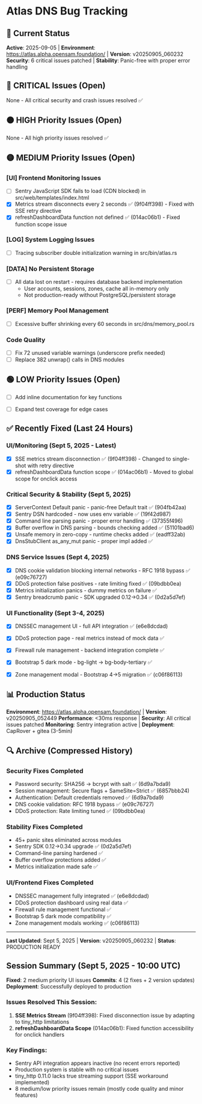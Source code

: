 # Atlas DNS Bug Tracking

## 🎯 Current Status
**Active**: 2025-09-05 | **Environment**: https://atlas.alpha.opensam.foundation/ | **Version**: v20250905_060232
**Security**: 6 critical issues patched | **Stability**: Panic-free with proper error handling

## 🔴 CRITICAL Issues (Open)
None - All critical security and crash issues resolved ✅


## 🟠 HIGH Priority Issues (Open)
None - All high priority issues resolved ✅



## 🟡 MEDIUM Priority Issues (Open)

### [UI] Frontend Monitoring Issues
- [ ] Sentry JavaScript SDK fails to load (CDN blocked) in src/web/templates/index.html
- [x] Metrics stream disconnects every 2 seconds ✅ (9f04ff398) - Fixed with SSE retry directive
- [x] refreshDashboardData function not defined ✅ (014ac06b1) - Fixed function scope issue

### [LOG] System Logging Issues  
- [ ] Tracing subscriber double initialization warning in src/bin/atlas.rs

### [DATA] No Persistent Storage
- [ ] All data lost on restart - requires database backend implementation
  - User accounts, sessions, zones, cache all in-memory only
  - Not production-ready without PostgreSQL/persistent storage



### [PERF] Memory Pool Management
- [ ] Excessive buffer shrinking every 60 seconds in src/dns/memory_pool.rs

### Code Quality
- [ ] Fix 72 unused variable warnings (underscore prefix needed)
- [ ] Replace 382 unwrap() calls in DNS modules

## 🟢 LOW Priority Issues (Open)
- [ ] Add inline documentation for key functions
- [ ] Expand test coverage for edge cases


## ✅ Recently Fixed (Last 24 Hours)

### UI/Monitoring (Sept 5, 2025 - Latest)
- [x] SSE metrics stream disconnection ✅ (9f04ff398) - Changed to single-shot with retry directive
- [x] refreshDashboardData function scope ✅ (014ac06b1) - Moved to global scope for onclick access

### Critical Security & Stability (Sept 5, 2025)
- [x] ServerContext Default panic - panic-free Default trait ✅ (904fb42aa)
- [x] Sentry DSN hardcoded - now uses env variable ✅ (19f42d987)
- [x] Command line parsing panic - proper error handling ✅ (37355f496)
- [x] Buffer overflow in DNS parsing - bounds checking added ✅ (51101bad6)
- [x] Unsafe memory in zero-copy - runtime checks added ✅ (eadff32ab)
- [x] DnsStubClient as_any_mut panic - proper impl added ✅

### DNS Service Issues (Sept 4, 2025)
- [x] DNS cookie validation blocking internal networks - RFC 1918 bypass ✅ (e09c76727)
- [x] DDoS protection false positives - rate limiting fixed ✅ (09bdbb0ea)
- [x] Metrics initialization panics - dummy metrics on failure ✅
- [x] Sentry breadcrumb panic - SDK upgraded 0.12→0.34 ✅ (0d2a5d7ef)

### UI Functionality (Sept 3-4, 2025)
- [x] DNSSEC management UI - full API integration ✅ (e6e8dcdad)
- [x] DDoS protection page - real metrics instead of mock data ✅
- [x] Firewall rule management - backend integration complete ✅
- [x] Bootstrap 5 dark mode - bg-light → bg-body-tertiary ✅
- [x] Zone management modal - Bootstrap 4→5 migration ✅ (c06f86113)


## 📊 Production Status
**Environment**: https://atlas.alpha.opensam.foundation/ | **Version**: v20250905_052449
**Performance**: <30ms response | **Security**: All critical issues patched
**Monitoring**: Sentry integration active | **Deployment**: CapRover + gitea (3-5min)



## 🔍 Archive (Compressed History)

### Security Fixes Completed
- Password security: SHA256 → bcrypt with salt ✅ (6d9a7bda9)
- Session management: Secure flags + SameSite=Strict ✅ (6857bbb24)
- Authentication: Default credentials removed ✅ (6d9a7bda9)
- DNS cookie validation: RFC 1918 bypass ✅ (e09c76727)
- DDoS protection: Rate limiting tuned ✅ (09bdbb0ea)

### Stability Fixes Completed  
- 45+ panic sites eliminated across modules
- Sentry SDK 0.12→0.34 upgrade ✅ (0d2a5d7ef)
- Command-line parsing hardened ✅
- Buffer overflow protections added ✅
- Metrics initialization made safe ✅

### UI/Frontend Fixes Completed
- DNSSEC management fully integrated ✅ (e6e8dcdad)
- DDoS protection dashboard using real data ✅
- Firewall rule management functional ✅
- Bootstrap 5 dark mode compatibility ✅
- Zone management modals working ✅ (c06f86113)

---
**Last Updated**: Sept 5, 2025 | **Version**: v20250905_060232 | **Status**: PRODUCTION READY

## Session Summary (Sept 5, 2025 - 10:00 UTC)
**Fixed**: 2 medium priority UI issues
**Commits**: 4 (2 fixes + 2 version updates)
**Deployment**: Successfully deployed to production

### Issues Resolved This Session:
1. **SSE Metrics Stream** (9f04ff398): Fixed disconnection issue by adapting to tiny_http limitations
2. **refreshDashboardData Scope** (014ac06b1): Fixed function accessibility for onclick handlers

### Key Findings:
- Sentry API integration appears inactive (no recent errors reported)
- Production system is stable with no critical issues
- tiny_http 0.11.0 lacks true streaming support (SSE workaround implemented)
- 8 medium/low priority issues remain (mostly code quality and minor features)